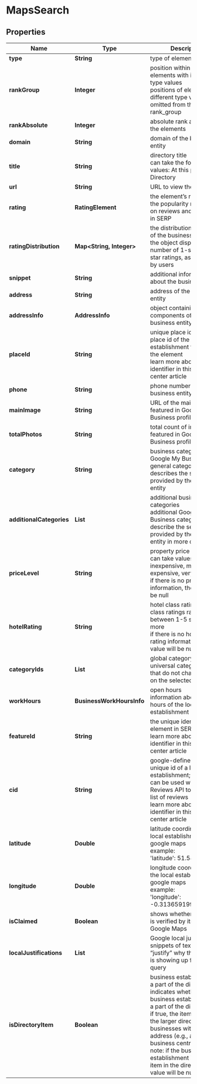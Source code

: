 # MapsSearch


## Properties

| Name | Type | Description | Notes |
|------------ | ------------- | ------------- | -------------|
**type** | **String** | type of element |[optional]|
**rankGroup** | **Integer** | position within a group of elements with identical type values<br>positions of elements with different type values are omitted from the rank_group |[optional]|
**rankAbsolute** | **Integer** | absolute rank among all the elements |[optional]|
**domain** | **String** | domain of the business entity |[optional]|
**title** | **String** | directory title<br>can take the following values: At this place, Directory |[optional]|
**url** | **String** | URL to view the menu |[optional]|
**rating** | **RatingElement** | the element’s rating <br>the popularity rate based on reviews and displayed in SERP |[optional]|
**ratingDistribution** | **Map<String, Integer>** | the distribution of ratings of the business entity<br>the object displays the number of 1-star to 5-star ratings, as reviewed by users |[optional]|
**snippet** | **String** | additional information about the business entity |[optional]|
**address** | **String** | address of the business entity |[optional]|
**addressInfo** | **AddressInfo** | object containing address components of the business entity |[optional]|
**placeId** | **String** | unique place identifier<br>place id of the local establishment featured in the element<br>learn more about the identifier in this help center article |[optional]|
**phone** | **String** | phone number of the business entity |[optional]|
**mainImage** | **String** | URL of the main image featured in Google My Business profile |[optional]|
**totalPhotos** | **String** | total count of images featured in Google My Business profile |[optional]|
**category** | **String** | business category<br>Google My Business general category that best describes the services provided by the business entity |[optional]|
**additionalCategories** | **List<String>** | additional business categories<br>additional Google My Business categories that describe the services provided by the business entity in more detail |[optional]|
**priceLevel** | **String** | property price level<br>can take values: inexpensive, moderate, expensive, very_expensive<br>if there is no price level information, the value will be null |[optional]|
**hotelRating** | **String** | hotel class rating<br>class ratings range between 1-5 stars, learn more<br>if there is no hotel class rating information, the value will be null |[optional]|
**categoryIds** | **List<String>** | global category IDs<br>universal category IDs that do not change based on the selected country |[optional]|
**workHours** | **BusinessWorkHoursInfo** | open hours<br>information about work hours of the local establishment |[optional]|
**featureId** | **String** | the unique identifier of the element in SERP<br>learn more about the identifier in this help center article |[optional]|
**cid** | **String** | google-defined client id<br>unique id of a local establishment;<br>can be used with Google Reviews API to get a full list of reviews<br>learn more about the identifier in this help center article |[optional]|
**latitude** | **Double** | latitude coordinate of the local establishments in google maps<br>example:<br>'latitude': 51.584091 |[optional]|
**longitude** | **Double** | longitude coordinate of the local establishment in google maps<br>example:<br>'longitude': -0.31365919999999997 |[optional]|
**isClaimed** | **Boolean** | shows whether the entity is verified by its owner on Google Maps |[optional]|
**localJustifications** | **List<String>** | Google local justifications<br>snippets of text that “justify” why the business is showing up for search query |[optional]|
**isDirectoryItem** | **Boolean** | business establishment is a part of the directory<br>indicates whether the business establishment is a part of the directory;<br>if true, the item is a part of the larger directory of businesses with the same address (e.g., a mall or a business centre);<br>note: if the business establishment is a parent item in the directory, the value will be null |[optional]|